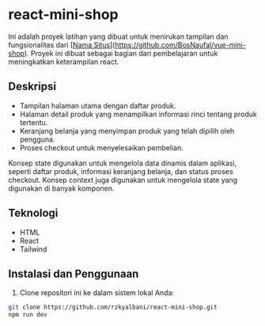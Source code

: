 # react-mini-shop

Ini adalah proyek latihan yang dibuat untuk menirukan tampilan dan fungsionalitas dari [[Nama Situs](https://www.namasitus.com)](https://github.com/BosNaufal/vue-mini-shop). Proyek ini dibuat sebagai bagian dari pembelajaran untuk meningkatkan keterampilan react.

## Deskripsi

- Tampilan halaman utama dengan daftar produk.
- Halaman detail produk yang menampilkan informasi rinci tentang produk tertentu.
- Keranjang belanja yang menyimpan produk yang telah dipilih oleh pengguna.
- Proses checkout untuk menyelesaikan pembelian.

Konsep state digunakan untuk mengelola data dinamis dalam aplikasi, seperti daftar produk, informasi keranjang belanja, dan status proses checkout.
Konsep context juga digunakan untuk mengelola state yang digunakan di banyak komponen.

## Teknologi

- HTML
- React
- Tailwind

## Instalasi dan Penggunaan

1. Clone repositori ini ke dalam sistem lokal Anda:

```bash
git clone https://github.com/rzkyalbani/react-mini-shop.git
npm run dev
